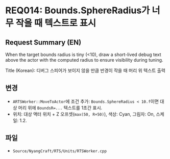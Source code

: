 # REQ014: Bounds.SphereRadius가 너무 작을 때 텍스트로 표시

## Request Summary (EN)
When the target bounds radius is tiny (<10), draw a short-lived debug text above the actor with the computed radius to ensure visibility during tuning.

Title (Korean): 디버그 스피어가 보이지 않을 만큼 반경이 작을 때 머리 위 텍스트 출력

## 변경
- `ARTSWorker::MoveToActor`에 조건 추가: `Bounds.SphereRadius < 10.f`이면 대상 머리 위에 `BoundsR=...` 텍스트를 1초간 표시.
- 위치: 대상 액터 위치 + Z 오프셋(`max(50, R+50)`), 색상: Cyan, 그림자: On, 스케일: 1.2.

## 파일
- `Source/NyangCraft/RTS/Units/RTSWorker.cpp`
